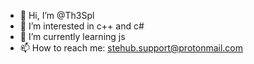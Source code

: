 - 👋 Hi, I’m @Th3Spl
- 👀 I’m interested in c++ and c#
- 🌱 I’m currently learning  js
- 📫 How to reach me: stehub.support@protonmail.com

